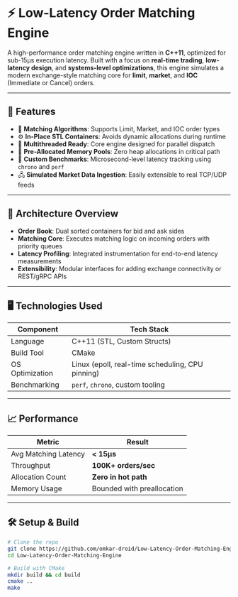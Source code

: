# ⚡ Low-Latency Order Matching Engine

A high-performance order matching engine written in **C++11**, optimized for sub-15μs execution latency. Built with a focus on **real-time trading**, **low-latency design**, and **systems-level optimizations**, this engine simulates a modern exchange-style matching core for **limit**, **market**, and **IOC** (Immediate or Cancel) orders.

---

## 🚀 Features

- 🧠 **Matching Algorithms**: Supports Limit, Market, and IOC order types
- ⚙️ **In-Place STL Containers**: Avoids dynamic allocations during runtime
- 🧵 **Multithreaded Ready**: Core engine designed for parallel dispatch
- 💽 **Pre-Allocated Memory Pools**: Zero heap allocations in critical path
- 🧪 **Custom Benchmarks**: Microsecond-level latency tracking using `chrono` and `perf`
- 🖧 **Simulated Market Data Ingestion**: Easily extensible to real TCP/UDP feeds

---

## 🔧 Architecture Overview

- **Order Book**: Dual sorted containers for bid and ask sides
- **Matching Core**: Executes matching logic on incoming orders with priority queues
- **Latency Profiling**: Integrated instrumentation for end-to-end latency measurements
- **Extensibility**: Modular interfaces for adding exchange connectivity or REST/gRPC APIs

---

## 🖥️ Technologies Used

| Component        | Tech Stack          |
|------------------|---------------------|
| Language         | C++11 (STL, Custom Structs) |
| Build Tool       | CMake               |
| OS Optimization  | Linux (epoll, real-time scheduling, CPU pinning) |
| Benchmarking     | `perf`, `chrono`, custom tooling |

---

## 📈 Performance

| Metric                   | Result                     |
|--------------------------|----------------------------|
| Avg Matching Latency     | **< 15μs**                 |
| Throughput               | **100K+ orders/sec**       |
| Allocation Count         | **Zero in hot path**       |
| Memory Usage             | Bounded with preallocation |

---

## 🛠️ Setup & Build

```bash
# Clone the repo
git clone https://github.com/omkar-droid/Low-Latency-Order-Matching-Engine.git
cd Low-Latency-Order-Matching-Engine

# Build with CMake
mkdir build && cd build
cmake ..
make
